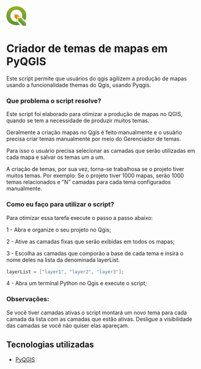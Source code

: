 
![QGIS](/create-themes/assets/qgis.png) 

# Criador de temas de mapas em PyQGIS

Este script permite que usuários do qgis agilizem a produção de mapas usando a funcionalidade themas do Qgis, usando Pyqgis.

### Que problema o script resolve?

Este script foi elaborado para otimizar a produção de mapas no QGIS, quando se tem a necessidade de produzir muitos temas.

Geralmente a criação mapas no Qgis é feito manualmente e o usuário precisa criar temas manualmente por meio do Gerenciador de temas.

Para isso o usuário precisa selecionar as camadas que serão utilizadas em cada mapa e salvar os temas um a um. 

A criação de temas, por sua vez, torna-se trabalhosa se o projeto tiver muitos temas. Por exemplo: Se o projeto tiver 1000 mapas, serão 1000 temas relacionados e "N" camadas para cada tema configurados manualmente.

### Como eu faço para utilizar o script?

Para otimizar essa tarefa execute o passo a passo abaixo:

1 - Abra e organize o seu projeto no Qgis;

2 - Ative as camadas fixas que serão exibidas em todos os mapas;

3 - Escolha as camadas que comporão a base de cada tema e insira o nome deles na lista da  denominada layerList.

```csharp
layerList = ["layer1", "layer2", "layer3"];
```

4 - Abra um terminal Python no Qgis e execute o script;

### Observações:

Se você tiver camadas ativas o script montará um novo tema para cada camada da lista com as camadas que estão ativas. Desligue a visibilidade das camadas se você não quiser elas apareçam.

## Tecnologias utilizadas

- [PyQGIS](https://docs.qgis.org/3.28/en/docs/pyqgis_developer_cookbook/index.html)
